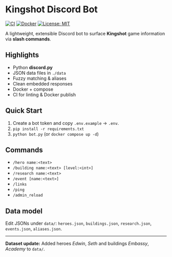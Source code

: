 # Kingshot Discord Bot

[![CI](https://img.shields.io/github/actions/workflow/status/unRooting/kingshot-discord-bot/ci.yml?branch=main)](../../actions)
[![Docker](https://img.shields.io/github/actions/workflow/status/unRooting/kingshot-discord-bot/docker.yml?label=docker)](../../actions)
[![License: MIT](https://img.shields.io/badge/License-MIT-yellow.svg)](LICENSE)

A lightweight, extensible Discord bot to surface **Kingshot** game information via **slash commands**.

## Highlights
- Python **discord.py**
- JSON data files in `./data`
- Fuzzy matching & aliases
- Clean embedded responses
- Docker + compose
- CI for linting & Docker publish

## Quick Start
1) Create a bot token and copy `.env.example` → `.env`.
2) `pip install -r requirements.txt`
3) `python bot.py` (or `docker compose up -d`)

## Commands
- `/hero name:<text>`
- `/building name:<text> [level:<int>]`
- `/research name:<text>`
- `/event [name:<text>]`
- `/links`
- `/ping`
- `/admin_reload`

## Data model
Edit JSONs under `data/`: `heroes.json`, `buildings.json`, `research.json`, `events.json`, `aliases.json`.

---

**Dataset update:** Added heroes *Edwin*, *Seth* and buildings *Embassy*, *Academy* to `data/`.
